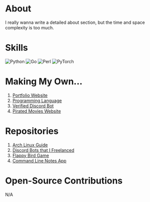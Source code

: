 # About
I really wanna write a detailed about section, but the time and space complexity is too much.

# Skills
 ![Python](https://img.shields.io/badge/python-3670A0?style=for-the-badge&logo=python&logoColor=ffdd54)
 ![Go](https://img.shields.io/badge/go-%2300ADD8.svg?style=for-the-badge&logo=go&logoColor=white)
 ![Perl](https://img.shields.io/badge/perl-%2339457E.svg?style=for-the-badge&logo=perl&logoColor=white)
 ![PyTorch](https://img.shields.io/badge/PyTorch-%23EE4C2C.svg?style=for-the-badge&logo=PyTorch&logoColor=white)

# Making My Own...
1. [Portfolio Website](https://github.com/muditmehta07/Portfolio-Website)
2. [Programming Language](https://github.com/muditmehta07/Unicorn)
4. [Verified Discord Bot](https://github.com/muditmehta07/Michelle-Archived)
5. [Pirated Movies Website](https://github.com/muditmehta07/Netflicks)

# Repositories
1. [Arch Linux Guide](https://github.com/muditmehta07/i-use-arch-btw)
2. [Discord Bots that I Freelanced](https://github.com/muditmehta07/Discord-Bots)
3. [Flappy Bird Game](https://github.com/muditmehta07/Flappy-Bird)
4. [Command Line Notes App](https://github.com/muditmehta07/Noteline)

# Open-Source Contributions
N/A
